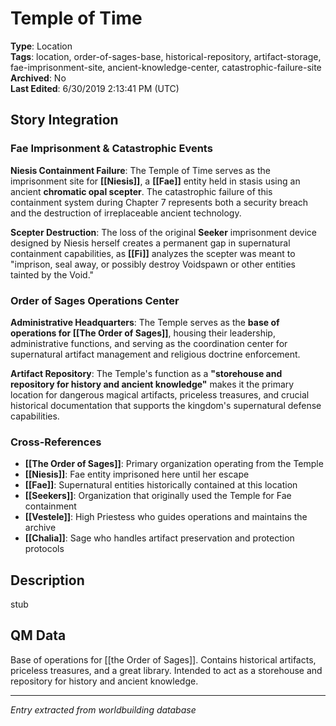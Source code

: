 # Temple of Time

**Type**: Location  
**Tags**: location, order-of-sages-base, historical-repository, artifact-storage, fae-imprisonment-site, ancient-knowledge-center, catastrophic-failure-site  
**Archived**: No  
**Last Edited**: 6/30/2019 2:13:41 PM (UTC)

## Story Integration

### Fae Imprisonment & Catastrophic Events
**Niesis Containment Failure**: The Temple of Time serves as the imprisonment site for **[[Niesis]]**, a **[[Fae]]** entity held in stasis using an ancient **chromatic opal scepter**. The catastrophic failure of this containment system during Chapter 7 represents both a security breach and the destruction of irreplaceable ancient technology.

**Scepter Destruction**: The loss of the original **Seeker** imprisonment device designed by Niesis herself creates a permanent gap in supernatural containment capabilities, as **[[Fi]]** analyzes the scepter was meant to "imprison, seal away, or possibly destroy Voidspawn or other entities tainted by the Void."

### Order of Sages Operations Center
**Administrative Headquarters**: The Temple serves as the **base of operations for [[The Order of Sages]]**, housing their leadership, administrative functions, and serving as the coordination center for supernatural artifact management and religious doctrine enforcement.

**Artifact Repository**: The Temple's function as a **"storehouse and repository for history and ancient knowledge"** makes it the primary location for dangerous magical artifacts, priceless treasures, and crucial historical documentation that supports the kingdom's supernatural defense capabilities.

### Cross-References
- **[[The Order of Sages]]**: Primary organization operating from the Temple
- **[[Niesis]]**: Fae entity imprisoned here until her escape
- **[[Fae]]**: Supernatural entities historically contained at this location
- **[[Seekers]]**: Organization that originally used the Temple for Fae containment
- **[[Vestele]]**: High Priestess who guides operations and maintains the archive
- **[[Chalia]]**: Sage who handles artifact preservation and protection protocols

## Description
stub

## QM Data
Base of operations for [[the Order of Sages]]. Contains historical artifacts, priceless treasures, and a great library. Intended to act as a storehouse and repository for history and ancient knowledge.

---
*Entry extracted from worldbuilding database*
